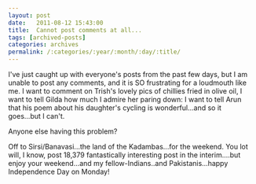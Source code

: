 ```yaml
---
layout: post
date:	2011-08-12 15:43:00
title:  Cannot post comments at all...
tags: [archived-posts]
categories: archives
permalink: /:categories/:year/:month/:day/:title/
---
```

I've just caught up with everyone's posts from the past few days, but I am unable to post any comments, and it is SO frustrating for a loudmouth like me. I want to comment on Trish's lovely pics of chillies fried in olive oil, I want to tell Gilda how much I admire her paring down: I want to tell Arun that his poem about his daughter's cycling is wonderful...and so it goes...but I can't.

Anyone else having this problem?

Off to Sirsi/Banavasi...the land of the Kadambas...for the weekend. You lot will, I know, post 18,379 fantastically interesting post in the interim....but enjoy your weekend...and my fellow-Indians..and Pakistanis...happy Independence Day on Monday!
